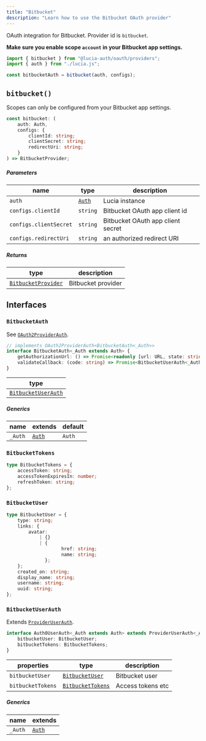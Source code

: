 ```yaml
---
title: "Bitbucket"
description: "Learn how to use the Bitbucket OAuth provider"
---
```


OAuth integration for Bitbucket. Provider id is `bitbucket`.

**Make sure you enable scope `account` in your Bitbucket app settings.**

```ts
import { bitbucket } from "@lucia-auth/oauth/providers";
import { auth } from "./lucia.js";

const bitbucketAuth = bitbucket(auth, configs);
```

## `bitbucket()`

Scopes can only be configured from your Bitbucket app settings.

```ts
const bitbucket: (
	auth: Auth,
	configs: {
		clientId: string;
		clientSecret: string;
		redirectUri: string;
	}
) => BitbucketProvider;
```

##### Parameters

| name                   | type                                       | description                       |
| ---------------------- | ------------------------------------------ | --------------------------------- |
| `auth`                 | [`Auth`](/reference/lucia/interfaces/auth) | Lucia instance                    |
| `configs.clientId`     | `string`                                   | Bitbucket OAuth app client id     |
| `configs.clientSecret` | `string`                                   | Bitbucket OAuth app client secret |
| `configs.redirectUri`  | `string`                                   | an authorized redirect URI        |

##### Returns

| type                                      | description        |
| ----------------------------------------- | ------------------ |
| [`BitbucketProvider`](#bitbucketprovider) | Bitbucket provider |

## Interfaces

### `BitbucketAuth`

See [`OAuth2ProviderAuth`](/reference/oauth/interfaces/oauth2providerauth).

```ts
// implements OAuth2ProviderAuth<BitbucketAuth<_Auth>>
interface BitbucketAuth<_Auth extends Auth> {
	getAuthorizationUrl: () => Promise<readonly [url: URL, state: string]>;
	validateCallback: (code: string) => Promise<BitbucketUserAuth<_Auth>>;
}
```

| type                                      |
| ----------------------------------------- |
| [`BitbucketUserAuth`](#bitbucketuserauth) |

##### Generics

| name    | extends    | default |
| ------- | ---------- | ------- |
| `_Auth` | [`Auth`]() | `Auth`  |

### `BitbucketTokens`

```ts
type BitbucketTokens = {
	accessToken: string;
	accessTokenExpiresIn: number;
	refreshToken: string;
};
```

### `BitbucketUser`

```ts
type BitbucketUser = {
	type: string;
	links: {
		avatar:
			| {}
			| {
					href: string;
					name: string;
			  };
	};
	created_on: string;
	display_name: string;
	username: string;
	uuid: string;
};
```

### `BitbucketUserAuth`

Extends [`ProviderUserAuth`](/reference/oauth/interfaces/provideruserauth).

```ts
interface Auth0UserAuth<_Auth extends Auth> extends ProviderUserAuth<_Auth> {
	bitbucketUser: BitbucketUser;
	bitbucketTokens: BitbucketTokens;
}
```

| properties        | type                                  | description       |
| ----------------- | ------------------------------------- | ----------------- |
| `bitbucketUser`   | [`BitbucketUser`](#bitbucketuser)     | Bitbucket user    |
| `bitbucketTokens` | [`BitbucketTokens`](#bitbuckettokens) | Access tokens etc |

##### Generics

| name    | extends    |
| ------- | ---------- |
| `_Auth` | [`Auth`]() |
